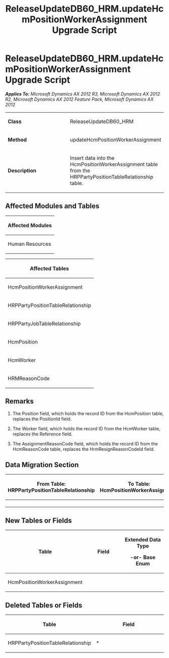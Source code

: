﻿---
title: ReleaseUpdateDB60_HRM.updateHcmPositionWorkerAssignment Upgrade Script
TOCTitle: ReleaseUpdateDB60_HRM.updateHcmPositionWorkerAssignment Upgrade Script
ms:assetid: 5efef7ed-2cde-05e2-97ac-e306f4902111
ms:mtpsurl: https://msdn.microsoft.com/en-us/library/JJ719020(v=AX.60)
ms:contentKeyID: 49708560
ms.date: 05/18/2015
mtps_version: v=AX.60
---

# ReleaseUpdateDB60\_HRM.updateHcmPositionWorkerAssignment Upgrade Script 


_**Applies To:** Microsoft Dynamics AX 2012 R3, Microsoft Dynamics AX 2012 R2, Microsoft Dynamics AX 2012 Feature Pack, Microsoft Dynamics AX 2012_

<table>
<colgroup>
<col style="width: 50%" />
<col style="width: 50%" />
</colgroup>
<tbody>
<tr class="odd">
<td><p><strong>Class</strong></p></td>
<td><p>ReleaseUpdateDB60_HRM</p></td>
</tr>
<tr class="even">
<td><p><strong>Method</strong></p></td>
<td><p>updateHcmPositionWorkerAssignment</p></td>
</tr>
<tr class="odd">
<td><p><strong>Description</strong></p></td>
<td><p>Insert data into the HcmPositionWorkerAssignment table from the HRPPartyPositionTableRelationship table.</p></td>
</tr>
</tbody>
</table>


## Affected Modules and Tables

<table>
<colgroup>
<col style="width: 100%" />
</colgroup>
<thead>
<tr class="header">
<th><p>Affected Modules</p></th>
</tr>
</thead>
<tbody>
<tr class="odd">
<td><p>Human Resources</p></td>
</tr>
</tbody>
</table>


<table>
<colgroup>
<col style="width: 100%" />
</colgroup>
<thead>
<tr class="header">
<th><p>Affected Tables</p></th>
</tr>
</thead>
<tbody>
<tr class="odd">
<td><p>HcmPositionWorkerAssignment</p></td>
</tr>
<tr class="even">
<td><p>HRPPartyPositionTableRelationship</p></td>
</tr>
<tr class="odd">
<td><p>HRPPartyJobTableRelationship</p></td>
</tr>
<tr class="even">
<td><p>HcmPosition</p></td>
</tr>
<tr class="odd">
<td><p>HcmWorker</p></td>
</tr>
<tr class="even">
<td><p>HRMReasonCode</p></td>
</tr>
</tbody>
</table>


## Remarks

1.  The Position field, which holds the record ID from the HcmPosition table, replaces the PositionId field.

2.  The Worker field, which holds the record ID from the HcmWorker table, replaces the Reference field.

3.  The AssignmentReasonCode field, which holds the record ID from the HcmReasonCode table, replaces the HrmResignReasonCodeId field.

## Data Migration Section

<table>
<colgroup>
<col style="width: 50%" />
<col style="width: 50%" />
</colgroup>
<thead>
<tr class="header">
<th><p>From Table: HRPPartyPositionTableRelationship</p></th>
<th><p>To Table: HcmPositionWorkerAssignment</p></th>
</tr>
</thead>
<tbody>
<tr class="odd">
<td><p></p></td>
<td><p></p></td>
</tr>
</tbody>
</table>


## New Tables or Fields

<table>
<colgroup>
<col style="width: 33%" />
<col style="width: 33%" />
<col style="width: 33%" />
</colgroup>
<thead>
<tr class="header">
<th><p>Table</p></th>
<th><p>Field</p></th>
<th><p>Extended Data Type</p>
<p>-or- Base Enum</p></th>
</tr>
</thead>
<tbody>
<tr class="odd">
<td><p>HcmPositionWorkerAssignment</p></td>
<td><p></p></td>
<td><p></p></td>
</tr>
</tbody>
</table>


## Deleted Tables or Fields

<table>
<colgroup>
<col style="width: 50%" />
<col style="width: 50%" />
</colgroup>
<thead>
<tr class="header">
<th><p>Table</p></th>
<th><p>Field</p></th>
</tr>
</thead>
<tbody>
<tr class="odd">
<td><p>HRPPartyPositionTableRelationship</p></td>
<td><p>*</p></td>
</tr>
</tbody>
</table>

  



